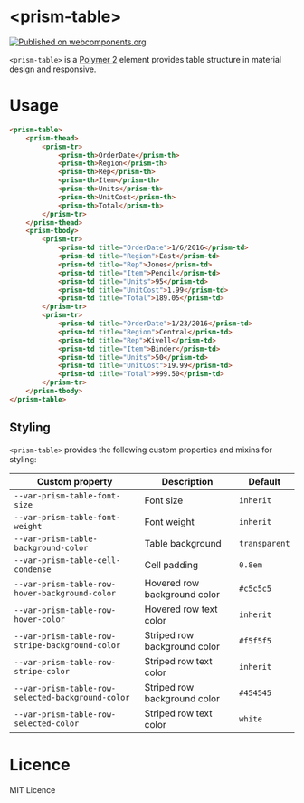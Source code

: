 # \<prism-table\>

[![Published on webcomponents.org](https://img.shields.io/badge/webcomponents.org-published-blue.svg)](https://www.webcomponents.org/element/Prhythm/prism-table)

`<prism-table>` is a [Polymer 2](http://polymer-project.org/) element provides table structure in material design and responsive.

# Usage

```html
<prism-table>
    <prism-thead>
        <prism-tr>
            <prism-th>OrderDate</prism-th>
            <prism-th>Region</prism-th>
            <prism-th>Rep</prism-th>
            <prism-th>Item</prism-th>
            <prism-th>Units</prism-th>
            <prism-th>UnitCost</prism-th>
            <prism-th>Total</prism-th>
        </prism-tr>
    </prism-thead>
    <prism-tbody>
        <prism-tr>
            <prism-td title="OrderDate">1/6/2016</prism-td>
            <prism-td title="Region">East</prism-td>
            <prism-td title="Rep">Jones</prism-td>
            <prism-td title="Item">Pencil</prism-td>
            <prism-td title="Units">95</prism-td>
            <prism-td title="UnitCost">1.99</prism-td>
            <prism-td title="Total">189.05</prism-td>
        </prism-tr>
        <prism-tr>
            <prism-td title="OrderDate">1/23/2016</prism-td>
            <prism-td title="Region">Central</prism-td>
            <prism-td title="Rep">Kivell</prism-td>
            <prism-td title="Item">Binder</prism-td>
            <prism-td title="Units">50</prism-td>
            <prism-td title="UnitCost">19.99</prism-td>
            <prism-td title="Total">999.50</prism-td>
        </prism-tr>
    </prism-tbody>
</prism-table>
```

## Styling

`<prism-table>` provides the following custom properties and mixins for styling:

Custom property | Description | Default
----------------|-------------|----------
`--var-prism-table-font-size` | Font size | `inherit`
`--var-prism-table-font-weight` | Font weight | `inherit`
`--var-prism-table-background-color` | Table background | `transparent`
`--var-prism-table-cell-condense` | Cell padding | `0.8em`
`--var-prism-table-row-hover-background-color` | Hovered row background color | `#c5c5c5`
`--var-prism-table-row-hover-color` | Hovered row text color | `inherit`
`--var-prism-table-row-stripe-background-color` | Striped row background color | `#f5f5f5`
`--var-prism-table-row-stripe-color` | Striped row text color | `inherit`
`--var-prism-table-row-selected-background-color` | Striped row background color | `#454545`
`--var-prism-table-row-selected-color` | Striped row text color | `white`

# Licence

MIT Licence